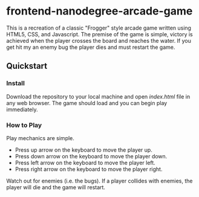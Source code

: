 frontend-nanodegree-arcade-game
===============================

This is a recreation of a classic "Frogger" style arcade game written using HTML5, CSS, and Javascript.  The premise of the game is simple, victory is achieved when the player crosses the board and reaches the water.  If you get hit my an enemy bug the player dies and must restart the game.

## Quickstart

### Install

Download the repository to your local machine and open _index.html_ file in any web browser.  The game should load and you can begin play immediately.

### How to Play

Play mechanics are simple.
  - Press up arrow on the keyboard to move the player up.
  - Press down arrow on the keyboard to move the player down.
  - Press left arrow on the keyboard to move the player left.
  - Press right arrow on the keyboard to move the player right.
 
 Watch out for enemies (i.e. the bugs).  If a player collides with enemies, the player will die and the game will restart.
